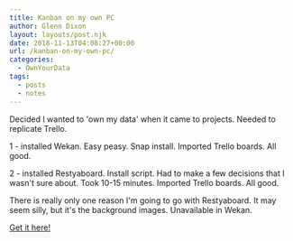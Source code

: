 ```yaml
---
title: Kanban on my own PC
author: Glenn Dixon
layout: layouts/post.njk
date: 2018-11-13T04:08:27+00:00
url: /kanban-on-my-own-pc/
categories:
  - OwnYourData
tags:
  - posts
  - notes
---
```

Decided I wanted to 'own my data' when it came to projects. Needed to replicate Trello.

<!-- excerpt -->
1 - installed Wekan. Easy peasy. Snap install. Imported Trello boards. All good.
  
2 - installed Restyaboard. Install script. Had to make a few decisions that I wasn't sure about. Took 10-15 minutes. Imported Trello boards. All good.

There is really only one reason I'm going to go with Restyaboard. It may seem silly, but it's the background images. Unavailable in Wekan.

[Get it here!][1]

 [1]: https://restya.com/board